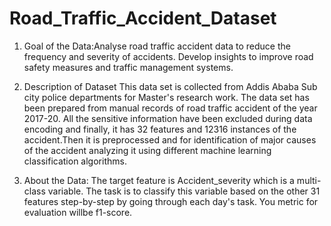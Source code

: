 # Road_Traffic_Accident_Dataset

1) Goal of the Data:Analyse road traffic accident data to reduce the frequency and severity of accidents. Develop insights to improve road safety measures and traffic management systems.
   
2) Description of Dataset This data set is collected from Addis Ababa Sub city police departments for Master's research work. The data set has been prepared from manual records of road traffic accident of the year 2017-20. All the sensitive information have been excluded during data encoding and finally, it has 32 features and 12316 instances of the accident.Then it is preprocessed and for identification of major causes of the accident analyzing it using different machine learning classification algorithms.
   
3) About the Data: The target feature is Accident_severity which is a multi-class variable. The task is to classify this variable based on the other 31 features step-by-step by going through each day's task. You metric for evaluation willbe f1-score.
